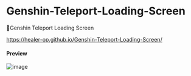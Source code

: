 # Genshin-Teleport-Loading-Screen
🌟Genshin Teleport Loading Screen

https://healer-op.github.io/Genshin-Teleport-Loading-Screen/
#### Preview
![image](https://user-images.githubusercontent.com/65026164/161476513-206c6a4b-5bf6-4a34-83c6-2ff3396d4d31.png)

